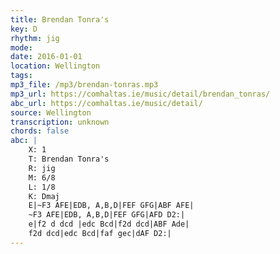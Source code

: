 ```yaml
---
title: Brendan Tonra's
key: D
rhythm: jig
mode: 
date: 2016-01-01
location: Wellington
tags: 
mp3_file: /mp3/brendan-tonras.mp3
mp3_url: https://comhaltas.ie/music/detail/brendan_tonras/
abc_url: https://comhaltas.ie/music/detail/
source: Wellington
transcription: unknown
chords: false
abc: |
    X: 1
    T: Brendan Tonra's
    R: jig
    M: 6/8
    L: 1/8
    K: Dmaj
    E|~F3 AFE|EDB, A,B,D|FEF GFG|ABF AFE|
    ~F3 AFE|EDB, A,B,D|FEF GFG|AFD D2:|
    e|f2 d dcd |edc Bcd|f2d dcd|ABF Ade|
    f2d dcd|edc Bcd|faf gec|dAF D2:|   
---
```


